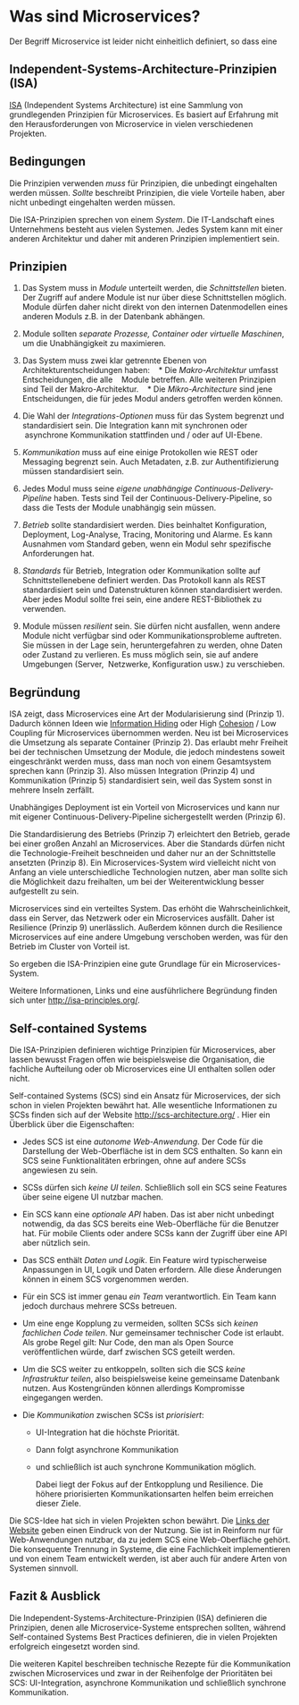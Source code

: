 # Was sind Microservices?

Der Begriff Microservice ist leider nicht einheitlich definiert, so dass eine

## Independent-Systems-Architecture-Prinzipien (ISA) 

[ISA](http://isa-principles.org) (Independent Systems Architecture)
ist eine Sammlung von grundlegenden Prinzipien für Microservices. Es
basiert auf Erfahrung mit den Herausforderungen von Microservice in
vielen verschiedenen Projekten.

## Bedingungen

Die Prinzipien verwenden *muss* für Prinzipien, die unbedingt eingehalten werden
müssen. *Sollte* beschreibt Prinzipien, die viele Vorteile haben, aber
nicht unbedingt eingehalten werden müssen.

Die ISA-Prinzipien sprechen von einem *System*.  Die IT-Landschaft
eines Unternehmens besteht aus vielen Systemen. Jedes System kann mit
einer anderen Architektur und daher mit anderen Prinzipien
implementiert sein.

## Prinzipien

1. Das System muss in *Module* unterteilt werden, die
*Schnittstellen* bieten. Der Zugriff auf andere Module ist nur über
diese Schnittstellen möglich. Module dürfen daher nicht direkt von den
internen Datenmodellen eines anderen Moduls z.B. in
der Datenbank abhängen.

2. Module sollten *separate Prozesse, Container oder
virtuelle Maschinen*, um die Unabhängigkeit zu maximieren.

3. Das System muss zwei klar getrennte Ebenen von
Architekturentscheidungen haben:
   * Die *Makro-Architektur* umfasst Entscheidungen, die alle
   Module betreffen. Alle weiteren Prinzipien sind Teil der
   Makro-Architektur.
   * Die *Mikro-Architecture* sind jene Entscheidungen, die für
  jedes Modul anders getroffen werden können.

4. Die Wahl der *Integrations-Optionen* muss für das System begrenzt
und standardisiert sein.  Die Integration kann mit synchronen oder
 asynchrone Kommunikation stattfinden und / oder auf UI-Ebene.

5. *Kommunikation* muss auf eine einige Protokollen wie REST oder
Messaging begrenzt sein. Auch Metadaten, z.B. zur Authentifizierung
müssen standardisiert sein.

6. Jedes Modul muss seine *eigene unabhängige
Continuous-Delivery-Pipeline* haben. Tests sind Teil der
Continuous-Delivery-Pipeline, so dass die Tests der Module
unabhängig sein müssen.

7. *Betrieb* sollte standardisiert werden. Dies beinhaltet
Konfiguration, Deployment, Log-Analyse, Tracing, Monitoring und
Alarme. Es kann Ausnahmen vom Standard geben, wenn ein Modul sehr
spezifische Anforderungen hat.

8. *Standards* für Betrieb, Integration oder Kommunikation sollte auf
Schnittstellenebene definiert werden. Das Protokoll kann als REST
standardisiert sein und Datenstrukturen können standardisiert
werden. Aber jedes Modul sollte frei sein, eine andere
REST-Bibliothek zu verwenden.

9. Module müssen *resilient* sein. Sie dürfen nicht ausfallen, wenn
andere Module nicht verfügbar sind oder Kommunikationsprobleme
auftreten. Sie müssen in der Lage sein, heruntergefahren zu werden,
ohne Daten oder Zustand zu verlieren. Es muss möglich sein, sie auf
andere Umgebungen (Server,  Netzwerke, Konfiguration usw.) zu
verschieben.

## Begründung

ISA zeigt, dass Microservices eine Art der Modularisierung sind
(Prinzip 1). Dadurch können Ideen wie
[Information Hiding](https://de.wikipedia.org/wiki/Datenkapselung_%28Programmierung%29)
oder High
[Cohesion](https://de.wikipedia.org/wiki/Koh%C3%A4sion_%28Informatik%29)
/ Low Coupling für Microservices übernommen werden. Neu ist bei
Microservices die Umsetzung als separate Container (Prinzip 2). Das
erlaubt mehr Freiheit bei der technischen Umsetzung der Module, die
jedoch mindestens soweit eingeschränkt werden muss, dass man noch von
einem Gesamtsystem sprechen kann (Prinzip 3). Also müssen Integration
(Prinzip 4) und Kommunikation (Prinzip 5) standardisiert sein, weil
das System sonst in mehrere Inseln zerfällt.

Unabhängiges Deployment ist ein Vorteil von Microservices und kann nur
mit eigener Continuous-Delivery-Pipeline sichergestellt werden
(Prinzip 6).

Die Standardisierung des Betriebs (Prinzip 7) erleichtert den Betrieb,
gerade bei einer großen Anzahl an Microservices. Aber die Standards
dürfen nicht die Technologie-Freiheit beschneiden und daher nur an der
Schnittstelle ansetzten (Prinzip 8). Ein Microservices-System wird
vielleicht nicht von Anfang an viele unterschiedliche Technologien
nutzen, aber man sollte sich die Möglichkeit dazu freihalten, um bei
der Weiterentwicklung besser aufgestellt zu sein.

Microservices sind ein verteiltes System. Das erhöht die
Wahrscheinlichkeit, dass ein Server, das Netzwerk oder ein
Microservices ausfällt. Daher ist Resilience (Prinzip 9)
unerlässlich. Außerdem können durch die Resilience Microservices auf
eine andere Umgebung verschoben werden, was für den Betrieb im Cluster
von Vorteil ist.

So ergeben die ISA-Prinzipien eine gute Grundlage für ein
Microservices-System.

Weitere Informationen, Links und eine ausführlichere Begründung finden
sich unter <http://isa-principles.org/>.

## Self-contained Systems

Die ISA-Prinzipien definieren wichtige Prinzipien für
Microservices, aber lassen bewusst Fragen offen wie beispielsweise die
Organisation, die fachliche Aufteilung oder ob Microservices eine UI
enthalten sollen oder nicht.

Self-contained Systems (SCS) sind ein Ansatz für Microservices, der
sich schon in vielen Projekten bewährt hat.  Alle wesentliche
Informationen zu SCSs finden sich auf der Website
http://scs-architecture.org/ . Hier ein Überblick über die
Eigenschaften:

- Jedes SCS ist eine *autonome Web-Anwendung*. Der Code für die
  Darstellung der Web-Oberfläche ist in dem SCS enthalten. So kann
  ein SCS seine Funktionalitäten erbringen, ohne auf andere SCSs
  angewiesen zu sein.

- SCSs dürfen sich *keine UI teilen*. Schließlich soll ein SCS seine
  Features über seine eigene UI nutzbar machen.

- Ein SCS kann eine *optionale API* haben. Das ist aber nicht
  unbedingt notwendig, da das SCS bereits eine Web-Oberfläche für die
  Benutzer hat. Für mobile Clients oder andere SCSs kann der Zugriff
  über eine API aber nützlich sein.

- Das SCS enthält *Daten und Logik*. Ein Feature wird typischerweise
  Anpassungen in UI, Logik und Daten erfordern. Alle diese Änderungen
  können in einem SCS vorgenommen werden.

- Für ein SCS ist immer genau *ein Team* verantwortlich. Ein Team kann
  jedoch durchaus mehrere SCSs betreuen.

- Um eine enge Kopplung zu vermeiden, sollten SCSs sich *keinen
  fachlichen Code teilen*. Nur gemeinsamer technischer Code ist
  erlaubt.  Als grobe Regel gilt: Nur Code, den man als Open Source
  veröffentlichen würde, darf zwischen SCS geteilt werden.

- Um die SCS weiter zu entkoppeln, sollten sich die SCS *keine
  Infrastruktur teilen*, also beispielsweise keine gemeinsame Datenbank
  nutzen. Aus Kostengründen können allerdings Kompromisse eingegangen
  werden.

- Die *Kommunikation* zwischen SCSs ist *priorisiert*:
  * UI-Integration hat die höchste Priorität.
  * Dann folgt asynchrone Kommunikation
  * und schließlich ist auch synchrone Kommunikation möglich.

    Dabei liegt der Fokus auf der Entkopplung und Resilience. Die
    höhere priorisierten Kommunikationsarten helfen beim erreichen
    dieser Ziele.

Die SCS-Idee hat sich in vielen Projekten schon bewährt. Die
[Links der Website](http://scs-architecture.org/links.html) geben
einen Eindruck von der Nutzung. Sie ist in Reinform nur für
Web-Anwendungen nutzbar, da zu jedem SCS eine Web-Oberfläche
gehört. Die konsequente Trennung in Systeme, die eine Fachlichkeit
implementieren und von einem Team entwickelt werden, ist aber auch für
andere Arten von Systemen sinnvoll.

## Fazit & Ausblick

Die Independent-Systems-Architecture-Prinzipien (ISA) definieren die
Prinzipien, denen alle Microservice-Systeme entsprechen sollten,
während Self-contained Systems Best Practices definieren, die in
vielen Projekten erfolgreich eingesetzt worden sind.

Die weiteren Kapitel beschreiben technische Rezepte für die
Kommunikation zwischen Microservices und zwar in der Reihenfolge der
Prioritäten bei SCS: UI-Integration, asynchrone Kommunikation und
schließlich synchrone Kommunikation.
